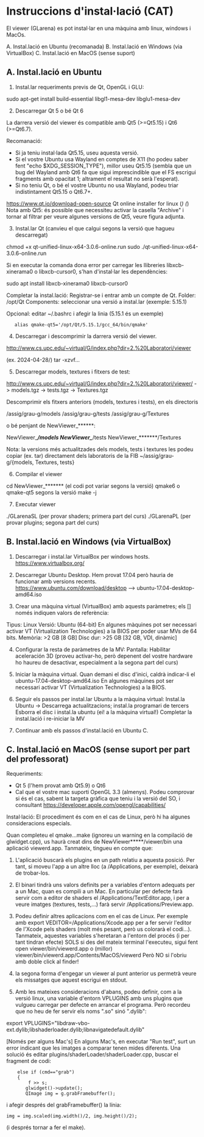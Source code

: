 # Instruccions d'instal·lació (CAT)

El viewer (GLarena) es pot instal·lar en una màquina amb linux, windows i MacOs.

A. Instal.lació en Ubuntu (recomanada)
B. Instal.lació en Windows (via VirtualBox)
C. Instal.lació en MacOS (sense suport)

A. Instal.lació en Ubuntu
--------------------------------------

1. Instal.lar requeriments previs de Qt, OpenGL i GLU:

  sudo apt-get install build-essential libgl1-mesa-dev libglu1-mesa-dev

2. Descarregar Qt 5 o bé Qt 6

La darrera versió del viewer és compatible amb Qt5 (>=Qt5.15) i Qt6 (>=Qt6.7).

Recomanació:
  - Si ja teniu instal·lada Qt5.15, useu aquesta versió.
  - Si el vostre Ubuntu usa Wayland en comptes de X11 (ho podeu saber fent "echo $XDG_SESSION_TYPE"), millor useu Qt5.15 (sembla que un bug del Wayland amb Qt6 fa que sigui imprescindible que el FS escrigui fragments amb opacitat 1; altrament el resultat no serà l'esperat).
 - Si no teniu Qt, o bé el vostre Ubuntu no usa Wayland, podeu triar indistintament Qt5.15 o Qt6.7+.


  https://www.qt.io/download-open-source
  Qt online installer for linux (*)
  (*) Nota amb Qt5: és possible que necessiteu activar la casella "Archive" i tornar al filtrar per veure algunes versions de Qt5, veure figura adjunta.

3. Instal.lar Qt (canvieu el que calgui segons la versió que hagueu descarregat)

  chmod +x qt-unified-linux-x64-3.0.6-online.run sudo ./qt-unified-linux-x64-3.0.6-online.run

  Si en executar la comanda dona error per carregar les llibreries libxcb-xinerama0 o libxcb-cursor0, s'han d'instal·lar les dependències:

  sudo apt install libxcb-xinerama0 libxcb-cursor0

  Completar la instal.lació:
    Registrar-se i entrar amb un compte de Qt.
    Folder: /opt/Qt
    Components: seleccionar una versió a instal.lar (exemple: 5.15.1)

 Opcional: editar ~/.bashrc i afegir la linia (5.15.1 és un exemple)

       alias qmake-qt5='/opt/Qt/5.15.1/gcc_64/bin/qmake'

4. Descarregar i descomprimir la darrera versió del viewer.

  http://www.cs.upc.edu/~virtual/G/index.php?dir=2.%20Laboratori/viewer

  (ex. 2024-04-28/)
  tar -xzvf...

5. Descarregar models, textures i fitxers de test:

  http://www.cs.upc.edu/~virtual/G/index.php?dir=2.%20Laboratori/viewer/
   -> models.tgz
   -> tests.tgz
   -> Textures.tgz

 Descomprimir els fitxers anteriors (models, textures i tests), en els directoris

   /assig/grau-g/models
   /assig/grau-g/tests
   /assig/grau-g/Textures

o bé penjant de NewViewer_******:

   NewViewer_*******/models
   NewViewer_*******/tests
   NewViewer_*******/Textures

Nota: la versions més actualitzades dels models, tests i textures les podeu copiar (ex. tar) directament dels laboratoris de la FIB ~/assig/grau-g/{models, Textures, tests}

6. Compilar el viewer

  cd NewViewer_******* (el codi pot variar segons la versió)
  qmake6 o qmake-qt5 segons la versió
  make -j

7. Executar viewer

  ./GLarenaSL (per provar shaders; primera part del curs)
  ./GLarenaPL (per provar plugins; segona part del curs)

B. Instal.lació en Windows (via VirtualBox)
----------------------------------------------------------

1. Descarregar i instal.lar VirtualBox per windows hosts.   https://www.virtualbox.org/

2. Descarregar Ubuntu Desktop. Hem provat 17.04 però hauria de funcionar amb versions recents.
  https://www.ubuntu.com/download/desktop
   --> ubuntu-17.04-desktop-amd64.iso

3. Crear una màquina virtual (VirtualBox) amb aquests paràmetres; els [] només indiquen valors de referència:

  Tipus: Linux
  Versió: Ubuntu (64-bit)
  En algunes màquines pot ser necessari activar VT (Virtualization Technologies) a la BIOS per poder usar MVs de 64 bits.
  Memòria: >2 GB [8 GB]
  Disc dur: >25 GB [32 GB, VDI, dinàmic]

4. Configurar la resta de paràmetres de la MV:
  Pantalla: Habilitar aceleración 3D (proveu activar-ho, però depenent del vostre hardware ho haureu de desactivar, especialment a la segona part del curs)

5. Iniciar la màquina virtual. Quan demani el disc d'inici, caldrà indicar-li el ubuntu-17.04-desktop-amd64.iso En algunes màquines pot ser necessari activar VT (Virtualization Technologies) a la BIOS.

6. Seguir els passos per instal.lar Ubuntu a la màquina virtual:
Instal.la Ubuntu -> Descarrega actualitzacions; instal.la programari de tercers Esborra el disc i instal.la ubuntu (ei! a la màquina virtual!) Completar la instal.lació i re-iniciar la MV

7. Continuar amb els passos d'instal.lació en Ubuntu C.

C. Instal.lació en MacOS (sense suport per part del professorat)
----------------------------------------------------------------------------------
Requeriments:
* Qt 5 (l'hem provat amb Qt5.9) o Qt6
* Cal que el vostre mac suporti OpenGL 3.3 (almenys). Podeu comprovar si és el cas, sabent la targeta gràfica que teniu i la versió del SO, i consultant https://developer.apple.com/opengl/capabilities/

Instal·lació: El procediment és com en el cas de Linux, però hi ha algunes consideracions especials.

Quan completeu el qmake...make (ignoreu un warning en la compilació de glwidget.cpp), us haurà creat dins de NewViewer*****/viewer/bin una aplicació viewerd.app. Tanmateix, tingueu en compte que:

1. L'aplicació buscarà els plugins en un path relatiu a aquesta posició. Per tant, si moveu l'app a un altre lloc (a /Applications, per exemple), deixarà de trobar-los.

2. El binari tindrà uns valors definits per a variables d'entorn adequats per a un Mac, quan es compili a un Mac. En particular per defecte farà servir com a editor de shaders el /Applications/TextEditor.app, i per a veure imatges (textures, tests,...) farà servir /Applications/Preview.app.

3. Podeu definir altres aplicacions com en el cas de Linux. Per exemple amb export VEDITOR=/Applications/Xcode.app per a fer servir l'editor de l'Xcode pels shaders (molt més pesant, però us colorarà el codi...). Tanmateix, aquestes variables s'heretaran a l'entorn del procés (i per tant tindran efecte) SOLS si des del mateix terminal l'executeu, sigui fent open viewer/bin/viewerd.app o (millor) viewer/bin/viewerd.app/Contents/MacOS/viewerd Però NO si l'obriu amb doble click al finder!

4. la segona forma d'engegar un viewer al punt anterior us permetrà veure els missatges que aquest escrigui en stdout.

5. Amb les mateixes consideracions d'abans, podeu definir, com a la versió linux, una variable d'entorn VPLUGINS amb uns plugins que vulgueu carregar per defecte en arrancar el programa. Però recordeu que no heu de fer servir els noms ".so" sinó ".dylib":

export VPLUGINS="libdraw-vbo-ext.dylib;libshaderloader.dylib;libnavigatedefault.dylib" 

[Només per alguns Mac's] En alguns Mac's, en executar "Run test", surt un error indicant que les imatges a comparar tenen mides diferents. Una solució és editar plugins/shaderLoader/shaderLoader.cpp, buscar el fragment de codi:

        else if (cmd=="grab")
        {
            f >> s; 
           glwidget()->update();
           QImage img = g.grabFramebuffer();

i afegir després del grabFramebuffer() la línia:

    img = img.scaled(img.width()/2, img.height()/2);

(i després tornar a fer el make).
